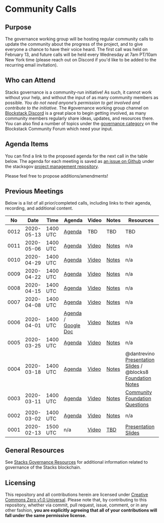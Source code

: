 # Community Calls

## Purpose

The governance working group will be hosting regular community calls to update the community about the progress of the project, and to give everyone a chance to have their voice heard. The first call was held on February 13, and future calls will be held every Wednesday at 7am PT/10am New York time (please reach out on Discord if you'd like to be added to the recurring email invitation).

## Who can Attend

Stacks governance is a community-run initiative! As such, it cannot work without your help, and without the input of as many community members as possible. _You do not need anyone’s permission to get involved and contribute to the initiative._ The #governance working group channel on [Blockstack Discord](https://discordapp.com/invite/ny6wGkx) is a great place to begin getting involved, as many community members regularly share ideas, updates, and resources there. You can also find a number of topics under the [governance category](https://forum.blockstack.org/c/governance) on the Blockstack Community Forum which need your input.

## Agenda Items

You can find a link to the proposed agenda for the next call in the table below. The agenda for each meeting is saved as [an issue on Github](https://github.com/stacksgov/pm/issues) under the stacksgov [project management repository](https://github.com/stacksgov/pm).

Please feel free to propose additions/amendments!

## Previous Meetings

Below is a list of all prior/completed calls, including links to their agenda, recording, and additional content.

| No   | Date       | Time | Agenda  | Video | Notes | Resources |
| ---- | ---------- | ---- | ------- | ----- | ----- | ---- |
| 0012 | 2020-05-13 | 1400 UTC | [Agenda](https://github.com/stacksgov/pm/issues/39) | TBD | TBD | TBD |
| 0011 | 2020-05-06 | 1400 UTC | [Agenda](https://github.com/stacksgov/pm/issues/37) | [Video](https://youtu.be/jCiJiifOYok) | [Notes](https://github.com/stacksgov/resources/blob/master/calls/notes/2020-05-06-Meeting-0011.md) | n/a |
| 0010 | 2020-04-29 | 1400 UTC | [Agenda](https://github.com/stacksgov/pm/issues/35)  | [Video](https://youtu.be/f7nUMpUzu5E)  | [Notes](https://github.com/stacksgov/resources/blob/master/calls/notes/2020-04-29-Meeting-0010.md)   | n/a |
| 0009 | 2020-04-22 | 1400 UTC | [Agenda](https://github.com/stacksgov/pm/issues/31) | [Video](https://youtu.be/TwkrWMA7Eo0) | [Notes](https://github.com/stacksgov/resources/blob/master/calls/notes/2020-04-22-Meeting-0009.md) |  n/a |
| 0008 | 2020-04-15 | 1400 UTC | [Agenda](https://github.com/stacksgov/pm/issues/25)  | [Video](https://youtu.be/Pubkhn-reDk)  | [Notes](https://github.com/stacksgov/resources/blob/master/calls/notes/2020-04-15-Meeting-0008.md)   |  n/a |
| 0007 | 2020-04-08 | 1400 UTC | [Agenda](https://github.com/stacksgov/pm/issues/24) | [Video](https://youtu.be/-5BrfFvPvD4) | [Notes](https://github.com/stacksgov/resources/blob/master/calls/notes/2020-04-08-Meeting-0007.md) | n/a |
| 0006 | 2020-04-01 | 1400 UTC | [Agenda](https://github.com/stacksgov/pm/issues/19) / [Google Doc](https://docs.google.com/document/d/1Lr9zOLWO5Xtg31M-dKaVXREYcyQn_zCepwPlErD3pvg/edit) | [Video](https://youtu.be/ALeaUzwxTe8) | [Notes](https://github.com/stacksgov/resources/blob/master/calls/notes/2020-04-01-Meeting-0006.md) | n/a |
| 0005 | 2020-03-25 | 1400 UTC | [Agenda](https://github.com/stacksgov/pm/issues/16)  | [Video](https://youtu.be/gpw6byKPeIw)  | [Notes](https://github.com/stacksgov/resources/blob/master/calls/notes/2020-03-25-Meeting-0005.md)  | n/a  |
| 0004 | 2020-03-18 | 1400 UTC | [Agenda](https://github.com/stacksgov/pm/issues/9)  | [Video](https://youtu.be/u8lZsVFCFtc)  | [Notes](https://github.com/stacksgov/resources/blob/master/calls/notes/2020-03-18-Meeting-0004.md)  | @dantrevino [Presentation Slides](https://slides.com/dantrevino/blockstack-governance) / @blocks8 [Foundation Notes](https://docs.google.com/document/d/125MQTwpP9oooAUSES4U_HTcVJ02lVOR7A1IWEC3jh3g/edit?usp=sharing) |
| 0003 | 2020-03-11 | 1400 UTC | [Agenda](https://github.com/stacksgov/pm/issues/5) | [Video](https://youtu.be/d7cGndifjR0)  | [Notes](https://github.com/stacksgov/resources/blob/master/calls/notes/2020-03-11-Meeting-0003.md)  | [Community Foundation Questions](https://github.com/stacksgov/pm/issues/11)  |
| 0002 | 2020-03-02 | 1400 UTC | [Agenda](https://github.com/stacksgov/pm/issues/3) | [Video](https://youtu.be/jAEHyq4TKeI)  | [Notes](https://github.com/stacksgov/pm/issues/3#issuecomment-593482885)  | n/a |
| 0001 | 2020-02-13 | 1500 UTC | n/a | [Video](https://youtu.be/GilQ9qU4Sa0) | [TBD](https://github.com/stacksgov/resources/issues/16) | [Presentation Slides](20200213_community_call_001.pdf) |

## General Resources

See [Stacks Governance Resources](https://github.com/stacksgov/resources/blob/master/README.md) for additional information related to governance of the Stacks blockchain.

## Licensing

This repository and all contributions herein are licensed under [Creative Commons Zero v1.0 Universal](https://github.com/stacksgov/resources/blob/master/LICENSE). Please note that, by contributing to this repository, whether via commit, pull request, issue, comment, or in any other fashion, **you are explicitly agreeing that all of your contributions will fall under the same permissive license.**
